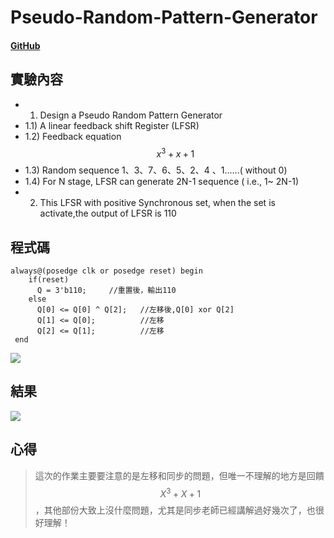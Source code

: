 # Pseudo-Random-Pattern-Generator
#### [GitHub](https://github.com/KAEDEKUKKI/Pseudo-Random-Pattern-Generator.git)
## 實驗內容
- 1) Design a Pseudo Random Pattern Generator
- 1.1) A linear feedback shift Register (LFSR)
- 1.2) Feedback equation $$x^3+x+1$$
- 1.3) Random sequence 1、3、7、6、5、2、4 、1......( without 0)
- 1.4) For N stage, LFSR can generate 2N-1 sequence ( i.e., 1~ 2N-1)
- 2) This LFSR with positive Synchronous set, when the set is activate,the output of LFSR is 110
## 程式碼
```verilog=5
always@(posedge clk or posedge reset) begin
    if(reset)
      Q = 3'b110;     //重置後，輸出110
    else
      Q[0] <= Q[0] ^ Q[2];   //左移後,Q[0] xor Q[2]
      Q[1] <= Q[0];          //左移
      Q[2] <= Q[1];          //左移
 end
```
![](https://i.imgur.com/kSDkuRg.png)
## 結果
![](https://i.imgur.com/dn11whQ.png)
## 心得
>這次的作業主要要注意的是左移和同步的問題，但唯一不理解的地方是回饋$$X^3+X+1$$，其他部份大致上沒什麼問題，尤其是同步老師已經講解過好幾次了，也很好理解！
